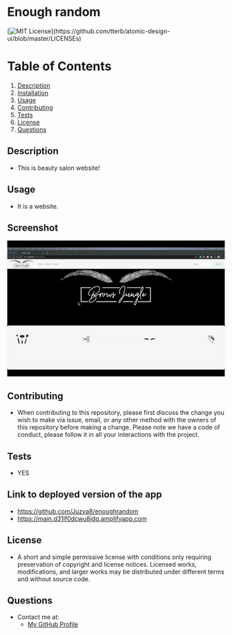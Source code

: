 # Enough random
  [![MIT License](https://img.shields.io/apm/l/atomic-design-ui.svg?)](https://github.com/tterb/atomic-design-ui/blob/master/LICENSEs)
  # Table of Contents
1. [Description](#description)
2. [Installation](#installation)
3. [Usage](#usage)
4. [Contributing](#contributing)
5. [Tests](#tests)
6. [License](#license)
7. [Questions](#questions)
## Description
* This is beauty salon website!
## Usage
* It is a website. 
## Screenshot
![screenshot](./Screen-Shot.gif)
## Contributing
* When contributing to this repository, please first discuss the change you wish to make via issue, email, or any other method with the owners of this repository before making a change. Please note we have a code of conduct, please follow it in all your interactions with the project.
## Tests
* YES
## Link to deployed version of the app
* https://github.com/Juzva8/enoughrandom
* https://main.d31lf0dcwu8jdq.amplifyapp.com
## License
* A short and simple permissive license with conditions only requiring preservation of copyright and license notices. Licensed works, modifications, and larger works may be distributed under different terms and without source code.
## Questions
* Contact me at:
  * [My GitHub Profile](https://github.com/Juzva8)


